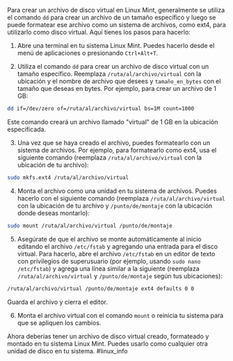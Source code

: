 Para crear un archivo de disco virtual en Linux Mint, generalmente se utiliza el comando `dd` para crear un archivo de un tamaño específico y luego se puede formatear ese archivo como un sistema de archivos, como ext4, para utilizarlo como disco virtual. Aquí tienes los pasos para hacerlo:

1. Abre una terminal en tu sistema Linux Mint. Puedes hacerlo desde el menú de aplicaciones o presionando `Ctrl+Alt+T`.

2. Utiliza el comando `dd` para crear un archivo de disco virtual con un tamaño específico. Reemplaza `/ruta/al/archivo/virtual` con la ubicación y el nombre de archivo que desees y `tamaño_en_bytes` con el tamaño que deseas en bytes. Por ejemplo, para crear un archivo de 1 GB:

```bash
dd if=/dev/zero of=/ruta/al/archivo/virtual bs=1M count=1000
```

Este comando creará un archivo llamado "virtual" de 1 GB en la ubicación especificada.

3. Una vez que se haya creado el archivo, puedes formatearlo con un sistema de archivos. Por ejemplo, para formatearlo como ext4, usa el siguiente comando (reemplaza `/ruta/al/archivo/virtual` con la ubicación de tu archivo):

```bash
sudo mkfs.ext4 /ruta/al/archivo/virtual
```

4. Monta el archivo como una unidad en tu sistema de archivos. Puedes hacerlo con el siguiente comando (reemplaza `/ruta/al/archivo/virtual` con la ubicación de tu archivo y `/punto/de/montaje` con la ubicación donde deseas montarlo):

```bash
sudo mount /ruta/al/archivo/virtual /punto/de/montaje
```

5. Asegúrate de que el archivo se monte automáticamente al inicio editando el archivo `/etc/fstab` y agregando una entrada para el disco virtual. Para hacerlo, abre el archivo `/etc/fstab` en un editor de texto con privilegios de superusuario (por ejemplo, usando `sudo nano /etc/fstab`) y agrega una línea similar a la siguiente (reemplaza `/ruta/al/archivo/virtual` y `/punto/de/montaje` según tus ubicaciones):

```bash
/ruta/al/archivo/virtual /punto/de/montaje ext4 defaults 0 0
```

Guarda el archivo y cierra el editor.

6. Monta el archivo virtual con el comando `mount` o reinicia tu sistema para que se apliquen los cambios.

Ahora deberías tener un archivo de disco virtual creado, formateado y montado en tu sistema Linux Mint. Puedes usarlo como cualquier otra unidad de disco en tu sistema.
#linux_info
